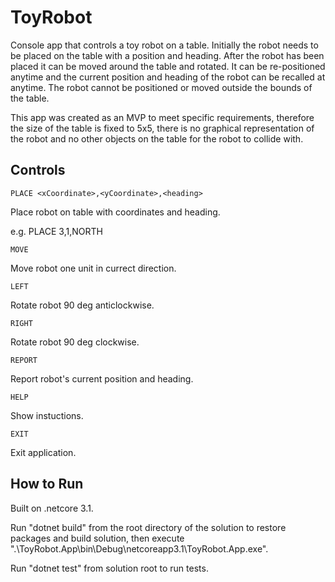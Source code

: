 # ToyRobot

Console app that controls a toy robot on a table. Initially the robot needs to be placed on the table with a position and heading.
After the robot has been placed it can be moved around the table and rotated. It can be re-positioned anytime and the current position and heading of the robot can be recalled at anytime. The robot cannot be positioned or moved outside the bounds of the table.

This app was created as an MVP to meet specific requirements, therefore the size of the table is fixed to 5x5, there is no graphical representation of the robot and no other objects on the table for the robot to collide with.

## Controls


`PLACE <xCoordinate>,<yCoordinate>,<heading>`

Place robot on table with coordinates and heading.

e.g. PLACE 3,1,NORTH


`MOVE`

Move robot one unit in currect direction.

`LEFT`

Rotate robot 90 deg anticlockwise.

`RIGHT`

Rotate robot 90 deg clockwise.

`REPORT`

Report robot's current position and heading.

`HELP`

Show instuctions.

`EXIT`

Exit application.

## How to Run

Built on .netcore 3.1.

Run "dotnet build" from the root directory of the solution to restore packages and build solution, then execute ".\ToyRobot.App\bin\Debug\netcoreapp3.1\ToyRobot.App.exe".

Run "dotnet test" from solution root to run tests.
